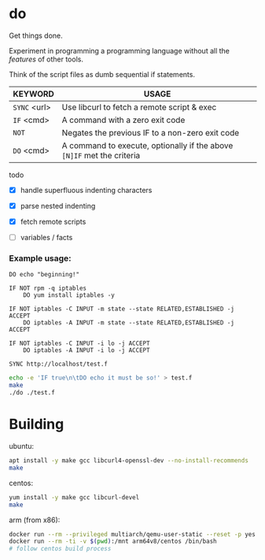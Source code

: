 # do

Get things done.

Experiment in programming a programming language without all the *features* of other tools.

Think of the script files as dumb sequential if statements.


| KEYWORD      | USAGE   |
|--------------|---------|
| `SYNC` &lt;url&gt; | Use libcurl to fetch a remote script & exec |
| `IF` &lt;cmd&gt;   | A command with a zero exit code |
| `NOT`              | Negates the previous IF to a non-zero exit code |
| `DO` &lt;cmd&gt;   | A command to execute, optionally if the above `[N]IF` met the criteria |


todo

- [x] handle superfluous indenting characters
- [x] parse nested indenting
- [x] fetch remote scripts
- [ ] variables / facts


### Example usage:
```text
DO echo "beginning!"

IF NOT rpm -q iptables
    DO yum install iptables -y

IF NOT iptables -C INPUT -m state --state RELATED,ESTABLISHED -j ACCEPT
    DO iptables -A INPUT -m state --state RELATED,ESTABLISHED -j ACCEPT

IF NOT iptables -C INPUT -i lo -j ACCEPT
    DO iptables -A INPUT -i lo -j ACCEPT

SYNC http://localhost/test.f

```

```bash
echo -e 'IF true\n\tDO echo it must be so!' > test.f
make
./do ./test.f
```


# Building

ubuntu: 
```bash
apt install -y make gcc libcurl4-openssl-dev --no-install-recommends
make
```

centos: 
```bash
yum install -y make gcc libcurl-devel
make
```

arm (from x86):
```bash
docker run --rm --privileged multiarch/qemu-user-static --reset -p yes
docker run --rm -ti -v $(pwd):/mnt arm64v8/centos /bin/bash
# follow centos build process
```
